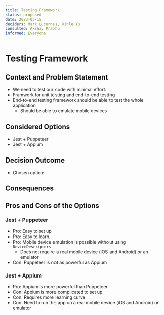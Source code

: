 ```yaml
---
title: Testing Framework
status: proposed
date: 2023-05-15
deciders: Mark Lucernas, Xinle Yu
consulted: Akshay Prabhu
informed: Everyone
---
```


# Testing Framework

## Context and Problem Statement

- We need to test our code with minimal effort.
- Framwork for unit testing and end-to-end testing
- End-to-end testing framework should be able to test the whole application
    - Should be able to emulate mobile devices

## Considered Options

- Jest + Puppeteer
- Jest + Appium

## Decision Outcome

- Chosen option:

## Consequences


## Pros and Cons of the Options

### Jest + Puppeteer

- Pro: Easy to set up
- Pro: Easy to learn.
- Pro: Mobile device emulation is possible without using `DeviceDescriptors`
    - Does not require a real mobile device (iOS and Android) or an emulator
- Con: Puppeteer is not as powerful as Appium

### Jest + Appium

- Pro: Appium is more powerful than Puppeteer
- Con: Appium is more complicated to set up
- Con: Requires more learning curve
- Con: Need to run the app on a real mobile device (iOS and Android) or emulator

